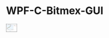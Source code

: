 # WPF-C-Bitmex-GUI
<img width="30px" src="./BitmexGUI/Views/MainView.png" alt="image_name png" width="600" />

